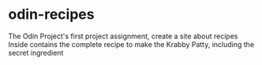 # odin-recipes
The Odin Project's first project assignment, create a site about recipes
Inside contains the complete recipe to make the Krabby Patty, including the secret ingredient

<!-- Upon completion, I hope to have demonstrated the bare basic understanding of utilising Git, GitHub, the command line, and Visual Studio Code. -->
